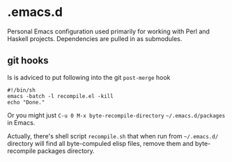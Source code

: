 # .emacs.d
Personal Emacs configuration used primarily for working with Perl and Haskell projects. Dependencies are pulled in as submodules.

## git hooks
Is is adviced to put following into the git `post-merge` hook

    #!/bin/sh
    emacs -batch -l recompile.el -kill
    echo "Done."

Or you might just `C-u 0 M-x byte-recompile-directory` `~/.emacs.d/packages` in Emacs.

Actually, there's shell script `recompile.sh` that when run from `~/.emacs.d/` directory will find all byte-compuled elisp files, remove them and byte-recompile packages directory.
